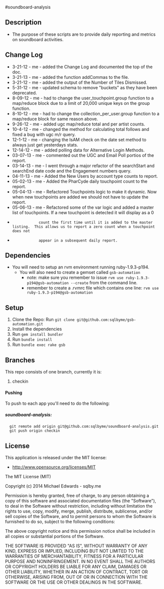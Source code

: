 #soundboard-analysis

## Description

- The purpose of these scripts are to provide daily reporting and metrics on soundboard activities.

## Change Log
* 3-21-12 - me - added the Change Log and documented the top of the doc.
* 3-21-13 - me - added the function addCommas to the file.
* 3-21-12 - me - added the output of the Number of Tiles Dismissed.
* 5-31-12 - me - updated schema to remove "buckets" as they have been deprecated.
* 8-09-12 - me - had to change the user_touchpoint.group function to a map/reduce block due to a limit of 20,000 unique keys on the group function.
* 8-10-12 - me - had to change the collection_per_user.group function to a map/reduce block for same reason above.
* 9-26-12 - me - added ugc map/reduce total and per artist counts.
* 10-4-12 - me - changed the method for calculating total follows and fixed a bug with ugc m/r query.
* 12-1-12 - me - changing the IsAM check on the date set method to always just get yesterdays stats.
* 12-14-12 - me - added polling data for Alternative Login Methods.
* 03-07-13 - me - commented out the UGC and Email Poll portios of the report.
* 03-14-13 - me - I went through a major refactor of the searchStart and searchEnd date code and the Engagement numbers query.
* 04-11-13 - me - Added the New Users by account type counts to report.
* 05-02-13 - me - Added the PharCyde daily touchpoint count to the report.
* 05-04-13 - me - Refactored Touchpoints logic to make it dynamic. Now when new touchpoints are added we should not have to update the report.
* 05-06-13 - me - Refactored some of the var logic and added a master list of touchpoints.  If a new touchpoint is detected it will display as a 0
*                 count the first time until it is added to the master listing.  This allows us to report a zero count when a touchpoint does not
*                 appear in a subsequent daily report.


## Dependencies
* You will need to setup an rvm environment running ruby-1.9.3-p194.
  * You will also need to create a gemset called `gsb-automation`
    * note: make sure you remember to issue `rvm use ruby-1.9.3-p194@gsb-automation --create` from the command line.
    * remember to create a .rvmrc file which contains one line: `rvm use ruby-1.9.3-p194@gsb-automation`


## Setup
1. Clone the Repo: Run `git clone git@github.com:sqlbyme/gsb-automation.git`
2. Install the dependencies
3. Run `gem install bundler`
4. Run `bundle install`
5. Run `bundle exec rake gsb`

## Branches

This repo consists of one branch, currently it is:
  1. checkin

#### Pushing
To push to each app you'll need to do the following:

##### soundboard-analysis:
      git remote add origin git@github.com:sqlbyme/soundboard-analysis.git
      git push origin checkin

## License

This application is released under the MIT license:

* http://www.opensource.org/licenses/MIT

The MIT License (MIT)

Copyright (c) 2014 Michael Edwards - sqlby.me

Permission is hereby granted, free of charge, to any person obtaining a copy
of this software and associated documentation files (the "Software"), to deal
in the Software without restriction, including without limitation the rights
to use, copy, modify, merge, publish, distribute, sublicense, and/or sell
copies of the Software, and to permit persons to whom the Software is
furnished to do so, subject to the following conditions:

The above copyright notice and this permission notice shall be included in
all copies or substantial portions of the Software.

THE SOFTWARE IS PROVIDED "AS IS", WITHOUT WARRANTY OF ANY KIND, EXPRESS OR
IMPLIED, INCLUDING BUT NOT LIMITED TO THE WARRANTIES OF MERCHANTABILITY,
FITNESS FOR A PARTICULAR PURPOSE AND NONINFRINGEMENT. IN NO EVENT SHALL THE
AUTHORS OR COPYRIGHT HOLDERS BE LIABLE FOR ANY CLAIM, DAMAGES OR OTHER
LIABILITY, WHETHER IN AN ACTION OF CONTRACT, TORT OR OTHERWISE, ARISING FROM,
OUT OF OR IN CONNECTION WITH THE SOFTWARE OR THE USE OR OTHER DEALINGS IN
THE SOFTWARE.
